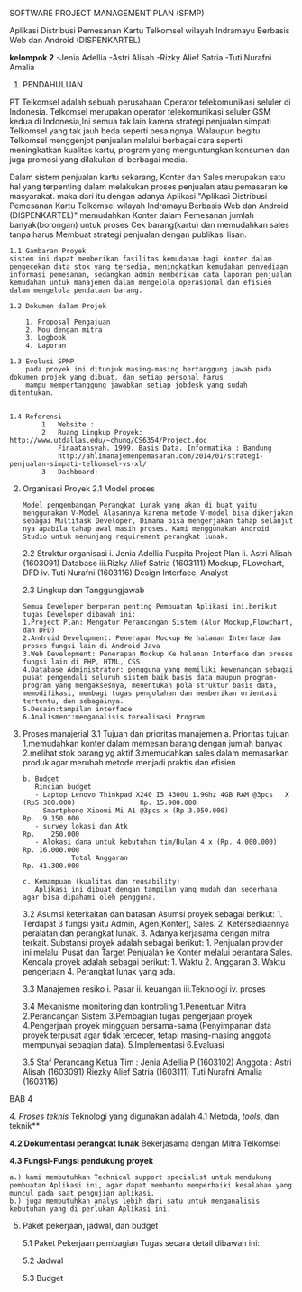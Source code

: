 ﻿SOFTWARE PROJECT MANAGEMENT PLAN (SPMP)

Aplikasi Distribusi Pemesanan Kartu Telkomsel wilayah Indramayu Berbasis Web dan Android (DISPENKARTEL)

**kelompok 2**
-Jenia Adellia
-Astri Alisah
-Rizky Alief Satria
-Tuti Nurafni Amalia

1.	PENDAHULUAN

PT Telkomsel adalah sebuah perusahaan Operator telekomunikasi seluler di Indonesia.
Telkomsel merupakan operator telekomunikasi seluler GSM kedua di Indonesia,Ini semua tak lain karena strategi penjualan simpati Telkomsel yang tak jauh beda seperti pesaingnya. Walaupun begitu Telkomsel menggenjot penjualan melalui berbagai cara seperti meningkatkan kualitas kartu, program yang menguntungkan konsumen dan juga promosi yang dilakukan di berbagai media.

Dalam sistem penjualan kartu sekarang, Konter dan Sales merupakan satu hal yang terpenting dalam melakukan proses penjualan atau pemasaran ke masyarakat. maka dari itu dengan adanya Aplikasi "Aplikasi Distribusi Pemesanan Kartu Telkomsel wilayah Indramayu Berbasis Web dan Android (DISPENKARTEL)" memudahkan Konter dalam Pemesanan jumlah banyak(borongan) untuk proses Cek barang(kartu) dan memudahkan sales tanpa harus Membuat strategi penjualan dengan publikasi lisan. 
	
	1.1 Gambaran Proyek
	sistem ini dapat memberikan fasilitas kemudahan bagi konter dalam pengecekan data stok yang tersedia, meningkatkan kemudahan penyediaan informasi pemesanan, sedangkan admin memberikan data laporan penjualan kemudahan untuk manajemen dalam mengelola operasional dan efisien dalam mengelola pendataan barang.

	1.2	Dokumen dalam Projek
	
		1. Proposal Pengajuan					
		2. Mou dengan mitra						
		3. Logbook
		4. Laporan

	1.3	Evolusi SPMP
		pada proyek ini ditunjuk masing-masing bertanggung jawab pada dokumen projek yang dibuat, dan setiap personal harus
		mampu mempertanggung jawabkan setiap jobdesk yang sudah ditentukan.
				

	1.4	Referensi
			1	Website	:
			2	Ruang Lingkup Proyek: 	http://www.utdallas.edu/~chung/CS6354/Project.doc
				Finaatansyah. 1999. Basis Data. Informatika : Bandung
				http://ahlimanajemenpemasaran.com/2014/01/strategi-penjualan-simpati-telkomsel-vs-xl/
			3	Dashboard:
			
2.	Organisasi Proyek
	2.1	Model proses

		Model pengembangan Perangkat Lunak yang akan di buat yaitu menggunakan V-Model Alasannya karena metode V-model bisa dikerjakan sebagai Multitask Developer, Dimana bisa mengerjakan tahap selanjut nya apabila tahap awal masih proses. Kami menggunakan Android Studio untuk menunjang requirement perangkat lunak.

	2.2	Struktur organisasi 
		i.	Jenia Adellia Puspita Project Plan
		ii.	Astri Alisah  (1603091) Database
		iii.Rizky Alief Satria (1603111) Mockup, FLowchart, DFD
		iv.	Tuti Nurafni (1603116) Design Interface, Analyst

	2.3	Lingkup dan Tanggungjawab

		Semua Developer berperan penting Pembuatan Aplikasi ini.berikut tugas Developer dibawah ini:
		1.Project Plan: Mengatur Perancangan Sistem (Alur Mockup,Flowchart, dan DFD)
		2.Android Development: Penerapan Mockup Ke halaman Interface dan proses fungsi lain di Android Java
		3.Web Development: Penerapan Mockup Ke halaman Interface dan proses fungsi lain di PHP, HTML, CSS
		4.Database Administrator: pengguna yang memiliki kewenangan sebagai pusat pengendali seluruh sistem baik basis data maupun program-program yang mengaksesnya, menentukan pola struktur basis data, memodifikasi, membagi tugas pengolahan dan memberikan orientasi tertentu, dan sebagainya.
		5.Desain:tampilan interface
		6.Analisment:menganalisis terealisasi Program

3.	Proses manajerial
	3.1	Tujuan dan prioritas manajemen
		a. Prioritas tujuan
		   1.memudahkan konter dalam memesan barang dengan jumlah banyak
		   2.melihat stok barang yg aktif
		   3.memudahkan sales dalam memasarkan produk agar merubah metode menjadi praktis dan efisien

		b. Budget
		   Rincian budget
		   - Laptop Lenovo Thinkpad X240 I5 4300U 1.9Ghz 4GB RAM @3pcs   X (Rp5.300.000)				Rp. 15.900.000
		   - Smartphone Xiaomi Mi A1 @3pcs x (Rp 3.050.000)												Rp.  9.150.000
		   - survey lokasi dan Atk 																		Rp.    250.000
		   - Alokasi dana untuk kebutuhan tim/Bulan 4 x (Rp. 4.000.000)									Rp. 16.000.000
					Total Anggaran																		Rp. 41.300.000

		c. Kemampuan (kualitas dan reusability)
		   Aplikasi ini dibuat dengan tampilan yang mudah dan sederhana agar bisa dipahami oleh pengguna.

	3.2	Asumsi keterkaitan dan batasan
		Asumsi proyek sebagai berikut: 
			1.	Terdapat 3 fungsi yaitu Admin, Agen(Konter), Sales.
			2.	Ketersediaannya peralatan dan perangkat lunak.
			3. Adanya kerjasama dengan mitra terkait.
			Substansi proyek adalah sebagai berikut:
			1.	Penjualan provider ini melalui Pusat dan Target Penjualan ke Konter melalui perantara Sales. 
			Kendala proyek adalah sebagai berikut:
			1.	Waktu
			2.	Anggaran
			3. Waktu pengerjaan
			4. Perangkat lunak yang ada.

	3.3	Manajemen resiko
		i.	Pasar
		ii.	keuangan
		iii.Teknologi
		iv.	proses

	3.4	Mekanisme monitoring dan kontroling 
		1.Penentuan Mitra
		2.Perancangan Sistem
		3.Pembagian tugas pengerjaan proyek
		4.Pengerjaan proyek mingguan bersama-sama (Penyimpanan data proyek terpusat agar tidak tercecer, tetapi masing-masing anggota mempunyai sebagian data).
		5.Implementasi
		6.Evaluasi
		
	3.5	Staf Perancang
		Ketua Tim : Jenia Adellia P 	(1603102)
		Anggota	: 	Astri Alisah		(1603091)
			  		Riezky Alief Satria (1603111)
			  		Tuti Nurafni Amalia (1603116)


BAB 4

*4. Proses teknis*
	Teknologi yang digunakan adalah
4.1 Metoda, *tools*, dan teknik**
	

**4.2 Dokumentasi perangkat lunak**
		Bekerjasama dengan Mitra Telkomsel

**4.3 Fungsi-Fungsi pendukung proyek**

  	a.) kami membutuhkan Technical support specialist untuk mendukung pembuatan Aplikasi ini, agar dapat membantu memperbaiki kesalahan yang muncul pada saat pengujian aplikasi.  
	b.) juga membutuhkan analys lebih dari satu untuk menganalisis kebutuhan yang di perlukan Aplikasi ini.


5.	Paket pekerjaan, jadwal, dan budget

	5.1 Paket Pekerjaan
	pembagian Tugas secara detail dibawah ini:
	
	5.2 Jadwal
	

	5.3 Budget
	



	
	